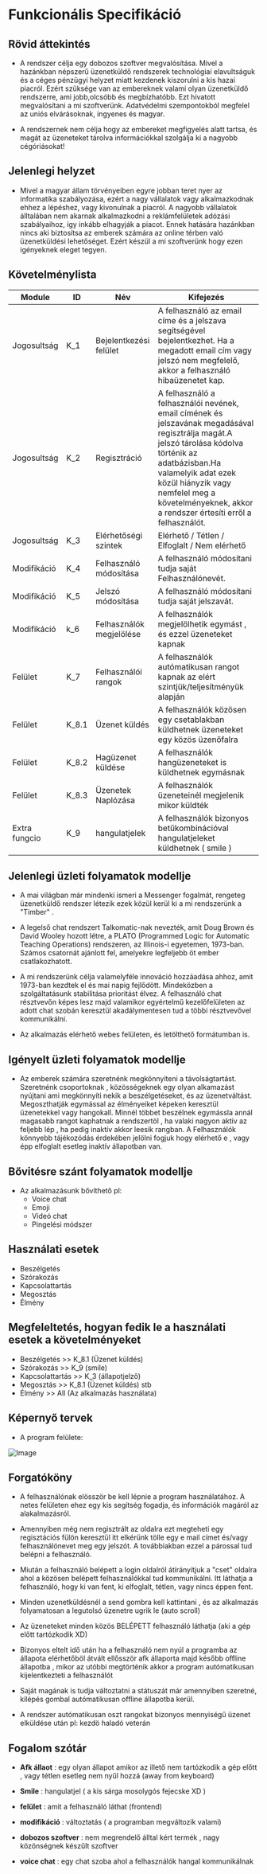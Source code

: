# Funkcionális Specifikáció

## Rövid áttekintés

- A rendszer célja egy dobozos szoftver megvalósítása. Mivel a hazánkban népszerű üzenetküldő 
rendszerek technológiai elavultságuk és a céges pénzügyi helyzet miatt kezdenek
kiszorulni a kis hazai piacról. Ezért szüksége van az embereknek valami olyan
üzenetküldő rendszerre, ami  jobb,olcsóbb és megbízhatóbb.
Ezt hivatott megvalósítani a mi szoftverünk.
Adatvédelmi szempontokból megfelel az uniós elvárásoknak, ingyenes és magyar.

- A rendszernek nem célja hogy az embereket megfigyelés alatt tartsa, és magát az üzeneteket
tárolva információkkal szolgálja ki a nagyobb cégóriásokat!

## Jelenlegi helyzet

- Mivel a magyar állam törvényeiben egyre jobban teret nyer az informatika szabályozása,
ezért a nagy vállalatok vagy alkalmazkodnak ehhez a lépéshez, vagy kivonulnak a piacról.
A nagyobb vállalatok álltalában nem akarnak alkalmazkodni a reklámfelületek adózási
szabályaihoz, így inkább elhagyják a piacot. Ennek hatására hazánkban nincs aki
biztosítsa az emberek számára az online térben való üzenetküldési lehetőséget.
Ezért készül a mi szoftverünk hogy ezen igényeknek eleget tegyen.

## Követelménylista

|Module| ID | Név| Kifejezés|
|------| ---- |--- | ---      |
|Jogosultság| K_1 | Bejelentkezési felület|A felhasználó az email címe és a jelszava segítségével bejelentkezhet. Ha a megadott email cím vagy jelszó nem megfelelő, akkor a felhasználó hibaüzenetet kap.|
|Jogosultság| K_2 | Regisztráció | A felhasználó a felhasználói nevének, email  címének és jelszavának megadásával regisztrálja magát.A jelszó tárolása kódolva történik az adatbázisban.Ha valamelyik adat ezek közül hiányzik vagy nemfelel meg a követelményeknek, akkor a rendszer értesíti erről a felhasználót.|
|Jogosultság| K_3 | Elérhetőségi szintek | Elérhető / Tétlen / Elfoglalt / Nem elérhető |
|Modifikáció| K_4 | Felhasználó módosítása | A felhasználó módosítani tudja saját Felhasználónevét. |
|Modifikáció| K_5 | Jelszó módosítása | A felhasználó módosítani tudja saját jelszavát. |
|Modifikáció| k_6 | Felhasználók megjelölése | A felhasználók megjelölhetik egymást , és ezzel üzeneteket kapnak |
|Felület| K_7 | Felhasználói rangok | A felhasználók autómatikusan rangot kapnak az elért szintjük/teljesítményük alapján|
|Felület| K_8.1 | Üzenet küldés | A felhasználók közösen egy csetablakban küldhetnek üzeneteket egy közös üzenőfalra |
|Felület| K_8.2 | Hagüzenet küldése | A felhasználók hangüzeneteket is küldhetnek egymásnak |
|Felület| K_8.3 | Üzenetek Naplózása | A felhasználók üzeneteinél megjelenik mikor küldték |
|Extra fungcio| K_9 | hangulatjelek | A felhasználók bizonyos betűkombinációval hangulatjeleket küldhetnek ( smile )

## Jelenlegi üzleti folyamatok modellje

- A mai világban már mindenki ismeri a Messenger fogalmát, rengeteg üzenetküldő rendszer létezik 
ezek közül kerül ki a mi rendszerünk a "Timber" .

- A legelső chat rendszert Talkomatic-nak nevezték, amit Doug Brown és David Wooley hozott létre,
a PLATO (Programmed Logic for Automatic Teaching Operations) rendszeren, az Illinois-i egyetemen,
1973-ban. Számos csatornát ajánlott fel, amelyekre legfeljebb öt ember csatlakozhatott. 
 
- A mi rendszerünk célja valamelyféle innováció hozzáadása ahhoz, amit 1973-ban kezdtek el és mai napig fejlődött.
Mindeközben a szolgáltatásunk stabilitása prioritást élvez. A felhasználó chat résztvevőn képes lesz majd valamikor
egyértelmű kezelőfelületen az adott chat szobán keresztül akadálymentesen tud a többi résztvevővel kommunikálni.

- Az alkalmazás elérhető webes felületen, és letölthető formátumban is.
                   
## Igényelt üzleti folyamatok modellje

- Az emberek számára szeretnénk megkönnyíteni a távolságtartást. Szeretnénk csoportoknak , közösségeknek egy olyan alkamazást
nyújtani ami megkönnyíti nekik a beszélgetéseket, és az üzenetváltást. Megoszthatják egymással az élményeiket 
képeken keresztül üzenetekkel vagy hangokall. Minnél többet beszélnek egymássla annál magasabb rangot kaphatnak a rendszertöl
 , ha valaki nagyon aktív az feljebb lép , ha pedig inaktív akkor leesik rangban. A Felhasználók könnyebb tájékozódás érdekében
 jelölni fogjuk hogy elérhető e , vagy épp elfoglalt esetleg inaktív állapotban van.

## Bővitésre szánt folyamatok modellje
- Az alkalmazásunk bővíthető pl:
    - Voice chat
    - Emoji 
    - Videó chat
    - Pingelési módszer	
## Használati esetek

- Beszélgetés
- Szórakozás
- Kapcsolattartás
- Megosztás
- Élmény


## Megfeleltetés, hogyan fedik le a használati esetek a követelményeket

- Beszélgetés >> K_8.1 (Üzenet küldés)
- Szórakozás >>  K_9 (smile)
- Kapcsolattartás >> K_3 (állapotjelző)
- Megosztás >> K_8.1 (Üzenet küldés) stb
- Élmény >> All (Az alkalmazás használata)
                                               
## Képernyő tervek

- A program felülete:

![Image](https://github.com/gergof2/AFP2021_2022_2/docs/images/AFP_pictue_plan.jpg)

## Forgatóköny

- A felhasználónak elösször be kell lépnie a program használatához. A netes felületen ehez egy kis
segítség fogadja, és információk magáról az alakalmazásról.

- Amennyiben még nem regisztrált az oldalra ezt megteheti egy regisztációs fülön keresztül
itt elkérünk tölle egy e mail címet és/vagy felhasználónevet meg egy jelszót. A továbbiakban
ezzel a párossal tud belépni a felhasználó.

- Miután a felhasználó belépett a login oldalról átírányítjuk a "cset" oldalra ahol a közösen
belépett felhasználókkal tud kommunikálni. Itt láthatja a felhasználó, hogy ki van fent,
ki elfoglalt, tétlen, vagy nincs éppen fent.

- Minden uzenetküldésnél a send gombra kell kattintani , és az alkalmazás folyamatosan a legutolsó
üzenetre ugrik le (auto scroll) 

- Az üzeneteket minden közös BELÉPETT felhasználó láthatja (aki a gép előtt tartózkodik XD) 

- Bizonyos eltelt idő után ha a felhasználó nem nyúl a programba az állapota elérhetőböl átvált ellősször
afk állaporta majd később offline állapotba , mikor az utóbbi megtörténik akkor a program autómatikusan
kijelentkezteti a felhasználót

- Saját magának is tudja változtatni a státuszát már amennyiben szeretné, kilépés gombal autómatikusan offline
állapotba kerül.

- A rendszer autómatikusan oszt rangokat bizonyos mennyiségű üzenet elküldése után pl: kezdö haladó veterán

## Fogalom szótár 

- **Afk állaot** : egy olyan állapot amikor az illető nem tartózkodik a gép előtt , vagy tétlen esetleg nem nyűl hozzá
(away from keyboard)

- **Smile** : hangulatjel ( a kis sárga mosolygós fejecske XD )

- **felület** : amit a felhasználó láthat (frontend)

- **modifikáció** : változtatás ( a programban megváltozik valami)

- **dobozos szoftver** : nem megrendelő álltal kért termék , nagy közönségnek készűlt szoftver

- **voice chat** : egy chat szoba ahol a felhasználók hangal kommunikálnak